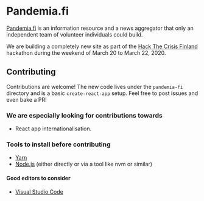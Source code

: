 # Pandemia.fi

[Pandemia.fi](https://www.pandemia.fi/) is an information resource and a news aggregator that only an independent team of volunteer individuals could build.

We are building a completely new site as part of the [Hack The Crisis Finland](https://www.hackthecrisisfinland.com/) hackathon during the weekend of March 20 to March 22, 2020.

## Contributing

Contributions are welcome! The new code lives under the `pandemia-fi` directory
and is a basic `create-react-app` setup. Feel free to post issues and even bake a PR!

### We are especially looking for contributions towards

- React app internationalisation.

### Tools to install before contributing

- [Yarn](https://classic.yarnpkg.com/en/)
- [Node.js](https://nodejs.org/en/) (either directly or via a tool like nvm or similar)


#### Good editors to consider

- [Visual Studio Code](https://code.visualstudio.com/)

